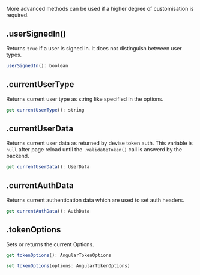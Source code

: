 More advanced methods can be used if a higher degree of customisation is required.

## .userSignedIn()
Returns `true` if a user is signed in. It does not distinguish between user types.

```js
userSignedIn(): boolean
```

## .currentUserType
Returns current user type as string like specified in the options.

```js
get currentUserType(): string
```

## .currentUserData
Returns current user data as returned by devise token auth.
This variable is `null` after page reload until the `.validateToken()` call is answerd by the backend.

```js
get currentUserData(): UserData
```

## .currentAuthData
Returns current authentication data which are used to set auth headers.

```js
get currentAuthData(): AuthData
```

## .tokenOptions
Sets or returns the current Options.

```js
get tokenOptions(): AngularTokenOptions

set tokenOptions(options: AngularTokenOptions)
```